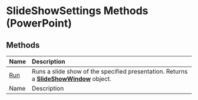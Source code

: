
# SlideShowSettings Methods (PowerPoint)

## Methods



|**Name**|**Description**|
|:-----|:-----|
| [Run](497fae3b-b6a3-dc26-20d9-bdc8057ddc09.md)|Runs a slide show of the specified presentation. Returns a  **[SlideShowWindow](22468489-d4a2-ffea-7479-53ecb8d5da29.md)** object.|
|Name|Description|
